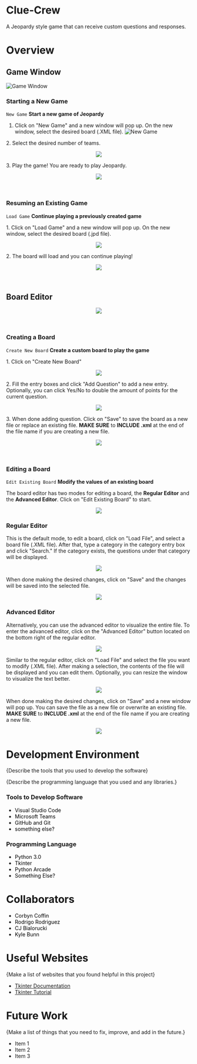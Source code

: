 # Clue-Crew
A Jeopardy style game that can receive custom questions and responses.

# Overview
## Game Window
![Game Window](pictures/main-window1.png)

### Starting a New Game
`New Game` __Start a new game of Jeopardy__

1. Click on "New Game" and a new window will pop up. On the new window, select the desired board (.XML file).
![New Game](pictures/main-window2-1.png)

<p>2. Select the desired number of teams.</p>
<p align="center">
    <img src="pictures/main-window3.png">
</p>

<p>3. Play the game! You are ready to play Jeopardy.</p>
<p align="center">
    <img src="pictures/main-window4.png">
</p>

<!-- NEW LINE (SPACE) -->
&nbsp;

### Resuming an Existing Game
`Load Game` __Continue playing a previously created game__

<p>1. Click on "Load Game" and a new window will pop up. On the new window, select the desired board (.jpd file).</p>
<p align="center">
    <img src="pictures/main-window5-1.png">
</p>

<p>2. The board will load and you can continue playing!</p>
<p align="center">
    <img src="pictures/main-window6.png">
</p>

<!-- NEW LINE (SPACE) -->
&nbsp;
## Board Editor
<p align="center">
    <img src="pictures/board-editor2-1.png">
</p>

<!-- NEW LINE (SPACE) -->
&nbsp;

### Creating a Board
`Create New Board` __Create a custom board to play the game__

<p>1. Click on "Create New Board"</p>
<p align="center">
    <img src="pictures/board-editor1-1.png">
</p>

<p>2. Fill the entry boxes and click "Add Question" to add a new entry. Optionally, you can click Yes/No to double the amount of points for the current question.</p>
<p align="center">
    <img src="pictures/board-editor3.png">
</p>

<p>3. When done adding question. Click on "Save" to save the board as a new file or replace an existing file. <b>MAKE SURE</b> to <b>INCLUDE .xml</b> at the end of the file name if you are creating a new file.</p>
<p align="center">
    <img src="pictures/board-editor3-2.png">
</p>

<!-- NEW LINE (SPACE) -->
&nbsp;

### Editing a Board
`Edit Existing Board` __Modify the values of an existing board__

<p>The board editor has two modes for editing a board, the <b>Regular Editor</b> and the <b>Advanced Editor</b>. Click on "Edit Existing Board" to start. </p>
<p align="center">
    <img src="pictures/board-editor1-2.png">
</p>
<h3>Regular Editor</h3>
<p>This is the default mode, to edit a board, click on "Load File", and select a board file (.XML file). After that, type a category in the category entry box and click "Search." If the category exists, the questions under that category will be displayed.</p>
<p align="center">
    <img src="pictures/board-editor4.png">
</p>
<p>When done making the desired changes, click on "Save" and the changes will be saved into the selected file.</p>
<p align="center">
    <img src="pictures/board-editor4-1.png">
</p>
<h3>Advanced Editor</h3>
<p>Alternatively, you can use the advanced editor to visualize the entire file. To enter the advanced editor, click on the "Advanced Editor" button located on the bottom right of the regular editor.</p>
<p align="center">
    <img src="pictures/board-editor5.png">
</p>
<p>Similar to the regular editor, click on "Load File" and select the file you want to modify (.XML file). After making a selection, the contents of the file will be displayed and you can edit them. Optionally, you can resize the window to visualize the text better.</p>
<p align="center">
    <img src="pictures/board-editor6.png">
</p>
<p>When done making the desired changes, click on "Save" and a new window will pop up. You can save the file as a new file or overwrite an existing file. <b>MAKE SURE</b> to <b>INCLUDE .xml</b> at the end of the file name if you are creating a new file.</p>
<p align="center">
    <img src="pictures/board-editor7.png">
</p>


# Development Environment

{Describe the tools that you used to develop the software}

{Describe the programming language that you used and any libraries.}

### Tools to Develop Software
<ul>
    <li><a style="text-decoration: none; color: black;" href="#">Visual Studio Code</a></li>
    <li><a style="text-decoration: none; color: black;" href="#">Microsoft Teams</a></li>
    <li><a style="text-decoration: none; color: black;" href="#">GitHub and Git</a></li>
    <li><a style="text-decoration: none; color: black;" href="#">something else?</a></li>
</ul>

### Programming Language
<ul>
    <li><a style="text-decoration: none; color: black;" href="#">Python 3.0</a></li>
    <li><a style="text-decoration: none; color: black;" href="#">Tkinter</a></li>
    <li><a style="text-decoration: none; color: black;" href="#">Python Arcade</a></li>
    <li><a style="text-decoration: none; color: black;" href="#">Something Else?</a></li>
</ul>

# Collaborators
<ul>
    <li><a style="text-decoration: none; color: black;" href="#">Corbyn Coffin</a></li>
    <li><a style="text-decoration: none; color: black;" href="https://github.com/RodBuild">Rodrigo Rodriguez</a></li>
    <li><a style="text-decoration: none; color: black;" href="#">CJ Bialorucki</a></li>
    <li><a style="text-decoration: none; color: black;" href="#">Kyle Bunn</a></li>
</ul>

# Useful Websites

{Make a list of websites that you found helpful in this project}
* [Tkinter Documentation](https://docs.python.org/3/library/tk.html)
* [Tkinter Tutorial](https://www.tutorialspoint.com/python3/python_gui_programming.htm)

# Future Work

{Make a list of things that you need to fix, improve, and add in the future.}
* Item 1
* Item 2
* Item 3
